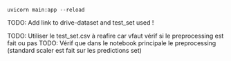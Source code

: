 `uvicorn main:app --reload`

TODO: Add link to drive-dataset and test_set used !

TODO: Utiliser le test_set.csv à reafire car vfaut vérif si le preprocessing est fait ou pas
TODO: Vérif que dans le notebook principale le preprocessing (standard scaler est fait sur les predictions set)